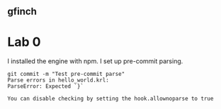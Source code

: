 ## gfinch
# Lab 0

I installed the engine with npm.
I set up pre-commit parsing.

```
git commit -m "Test pre-commit parse"
Parse errors in hello_world.krl:
ParseError: Expected `}`

You can disable checking by setting the hook.allownoparse to true
```
